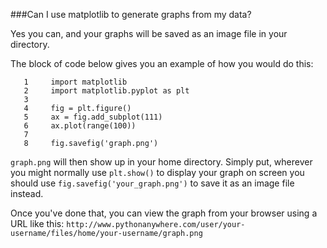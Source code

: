 
<!--
.. title: MatplotLib graphs
.. slug: MatplotLibGraphs
.. date: 2015-05-13 14:35:28 UTC+01:00
.. tags:
.. category:
.. link:
.. description:
.. type: text
-->





###Can I use matplotlib to generate graphs from my data?


Yes you can, and your graphs will be saved as an image file in your directory. 

The block of code below gives you an example of how you would do this: 

       1     import matplotlib
       2     import matplotlib.pyplot as plt
       3 
       4     fig = plt.figure()
       5     ax = fig.add_subplot(111)
       6     ax.plot(range(100))
       7 
       8     fig.savefig('graph.png')



`graph.png` will then show up in your home directory. Simply put, wherever you might normally use `plt.show()` to display your graph on screen you should use `fig.savefig('your_graph.png')` to save it as an image file instead. 

Once you've done that, you can view the graph from your browser using a URL like this: `http://www.pythonanywhere.com/user/your-username/files/home/your-username/graph.png`
